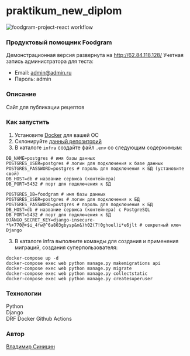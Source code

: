 # praktikum_new_diplom
![foodgram-project-react workflow](https://github.com/v-sinitsin/foodgram-project-react/actions/workflows/foodgram_workflow.yml/badge.svg)

### Продуктовый помощник Foodgram
Демонстрационная версия развернута на <http://62.84.118.128/>
Учетная запись администратора для теста:
- Email: admin@admin.ru
- Пароль: admin

### Описание
Сайт для публикации рецептов

### Как запустить
1. Установите [Docker](https://www.docker.com/) для вашей ОС
2. Склонируйте [данный репозиторий](https://github.com/v-sinitsin/foodgram-project-react.git)
3. В каталоге ```infra``` создайте файл ```.env``` со следующим содержимым:
```` 
DB_NAME=postgres # имя базы данных
POSTGRES_USER=postgres # логин для подключения к базе данных
POSTGRES_PASSWORD=postgres # пароль для подключения к БД (установите свой)
DB_HOST=db # название сервиса (контейнера)
DB_PORT=5432 # порт для подключения к БД

POSTGRES_DB=foodgram # имя базы данных
POSTGRES_USER=postgres # логин для подключения к БД
POSTGRES_PASSWORD=postgres # пароль для подключения к БД
DB_HOST=db # название сервиса (контейнера) с PostgreSQL
DB_PORT=5432 # порт для подключения к БД
DJANGO_SECRET_KEY=django-insecure-*%+770@+$i_4fw@^6a803gbysp&n&)h02(7!0ghoel)i*e6jlt # секретный ключ Django
````
3. В каталоге infra выполните команды для создания и применения миграций, создания суперпользователя:  
```` 
docker-compose up -d 
docker-compose exec web python manage.py makemigrations api
docker-compose exec web python manage.py migrate
docker-compose exec web python manage.py collectstatic
docker-compose exec web python manage.py createsuperuser
````
### Технологии
Python  
Django  
DRF
Docker
Github Actions
### Автор
[Владимир Синицин](https://github.com/v-sinitsin)